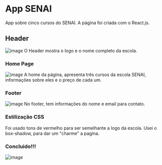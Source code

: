 # App SENAI

App sobre cinco cursos do SENAI. A página foi criada com o React.js.

## Header
![image](https://user-images.githubusercontent.com/71889111/111713861-2a553600-882f-11eb-8b5b-dd3d37bce396.png)
O Header mostra o logo e o nome completo da escola.

### Home Page
![image](https://user-images.githubusercontent.com/71889111/111713957-5c669800-882f-11eb-9a1e-be501b67e94f.png)
A home da página, apresenta três cursos da escola SENAI, informações sobre eles e o preço de cada um. 

### Footer
![image](https://user-images.githubusercontent.com/71889111/111714056-93d54480-882f-11eb-99ed-02705862cbaf.png)
No footer, tem informações do nome e email para contato. 

### Estilização CSS
Foi usado tons de vermelho para ser semelhante a logo da escola. Usei o box-shadow, para dar um "charme" a pagina.

### Concluido!!!
![image](https://user-images.githubusercontent.com/71889111/111714429-6210ad80-8830-11eb-988c-5c83c8c4a2da.png)
